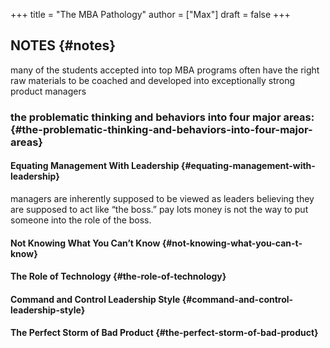 +++
title = "The MBA Pathology"
author = ["Max"]
draft = false
+++

## NOTES {#notes}

many of the students accepted into top MBA programs often have the right raw
materials to be coached and developed into exceptionally strong product
managers


### the problematic thinking and behaviors into four major areas: {#the-problematic-thinking-and-behaviors-into-four-major-areas}


#### Equating Management With Leadership {#equating-management-with-leadership}

managers are inherently supposed to be viewed as leaders
believing they are supposed to act like “the boss.”
pay lots money is not the way to put someone into the role of the boss.


#### Not Knowing What You Can’t Know {#not-knowing-what-you-can-t-know}


#### The Role of Technology {#the-role-of-technology}


#### Command and Control Leadership Style {#command-and-control-leadership-style}


#### The Perfect Storm of Bad Product {#the-perfect-storm-of-bad-product}
